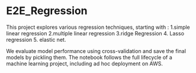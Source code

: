 # E2E_Regression

This project explores various regression techniques, starting with :
1.simple linear regression 
2.multiple linear regression
3.ridge Regression 
4. Lasso regression
5. elastic net. 

We evaluate model performance using cross-validation and save the final models by pickling them.
The notebook follows the full lifecycle of a machine learning project, including ad hoc deployment on AWS.

